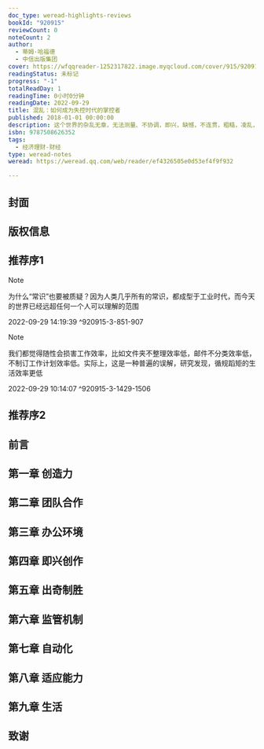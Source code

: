 ```yaml
---
doc_type: weread-highlights-reviews
bookId: "920915"
reviewCount: 0
noteCount: 2
author:
  - 蒂姆·哈福德
  - 中信出版集团
cover: https://wfqqreader-1252317822.image.myqcloud.com/cover/915/920915/t7_920915.jpg
readingStatus: 未标记
progress: "-1"
totalReadDay: 1
readingTime: 0小时0分钟
readingDate: 2022-09-29
title: 混乱：如何成为失控时代的掌控者
published: 2018-01-01 00:00:00
description: 这个世界的杂乱无章，无法测量、不协调，即兴，缺憾，不连贯，粗糙，凌乱，随意，模棱两可，暧昧不明，麻烦，变化多端，甚至肮脏……它们，也是这个世界的一部分。人们总是喜欢整齐，总觉得有序比混乱好，总是从有序中获得好处，却忽略了无序带给我们的益处。作者认为，有序、整齐意味着过分僵硬、脆弱和无创意。这本书揭示了响应能力、应变能力和创造力比以往更大的价值，这些价值与无序有着很多内在联系，甚至可以说正是来自无序和混乱。作者的理论对个人和企业寻求创意前沿有许多潜在的益处，对社会的发展影响深远。
isbn: 9787508626352
tags:
  - 经济理财-财经
type: weread-notes
weread: https://weread.qq.com/web/reader/ef4326505e0d53ef4f9f932

---
```



## 封面

## 版权信息

## 推荐序1

> [!NOTE] 
> 为什么“常识”也要被质疑？因为人类几乎所有的常识，都成型于工业时代，而今天的世界已经远超任何一个人可以理解的范围
> 
> 2022-09-29 14:19:39 ^920915-3-851-907

> [!NOTE] 
> 我们都觉得随性会损害工作效率，比如文件夹不整理效率低，邮件不分类效率低，不制订工作计划效率低。实际上，这是一种普遍的误解，研究发现，循规蹈矩的生活效率更低
> 
> 2022-09-29 10:14:07 ^920915-3-1429-1506

## 推荐序2

## 前言

## 第一章 创造力

## 第二章 团队合作

## 第三章 办公环境

## 第四章 即兴创作

## 第五章 出奇制胜

## 第六章 监管机制

## 第七章 自动化

## 第八章 适应能力

## 第九章 生活

## 致谢

